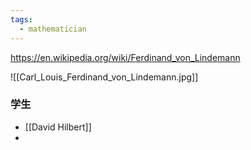 ```yaml
---
tags:
  - mathematician
---
```

https://en.wikipedia.org/wiki/Ferdinand_von_Lindemann

![[Carl_Louis_Ferdinand_von_Lindemann.jpg]]

### 学生
* [[David Hilbert]]
* 